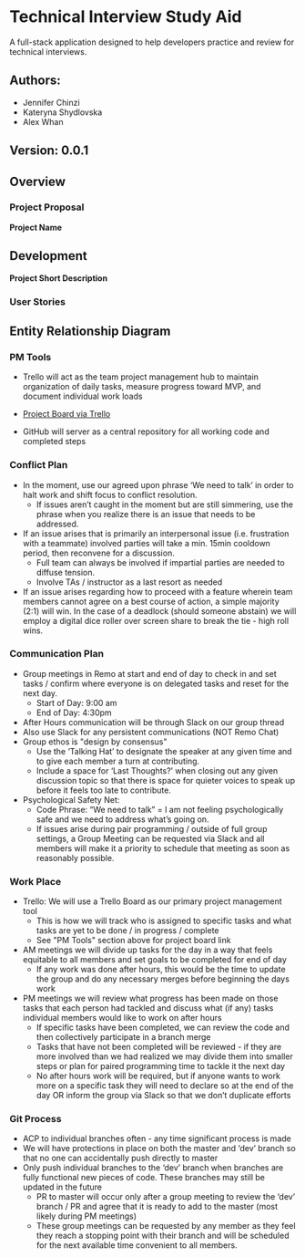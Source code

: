 # Technical Interview Study Aid

A full-stack application designed to help developers practice and review for technical interviews.

## Authors:

- Jennifer Chinzi
- Kateryna Shydlovska
- Alex Whan

## Version: 0.0.1

## Overview

### Project Proposal

**Project Name**

## Development

**Project Short Description**

### User Stories

## Entity Relationship Diagram

### PM Tools

- Trello will act as the team project management hub to maintain organization of daily tasks, measure progress toward MVP, and document individual work loads

- [Project Board via Trello](https://trello.com/b/KoWpVwCK/final-project-kanban)

- GitHub will server as a central repository for all working code and completed steps

### Conflict Plan

- In the moment, use our agreed upon phrase ‘We need to talk’ in order to halt work and shift focus to conflict resolution.
  - If issues aren’t caught in the moment but are still simmering, use the phrase when you realize there is an issue that needs to be addressed.
- If an issue arises that is primarily an interpersonal issue (i.e. frustration with a teammate) involved parties will take a min. 15min cooldown period, then reconvene for a discussion.
  - Full team can always be involved if impartial parties are needed to diffuse tension.
  - Involve TAs / instructor as a last resort as needed
- If an issue arises regarding how to proceed with a feature wherein team members cannot agree on a best course of action, a simple majority (2:1) will win. In the case of a deadlock (should someone abstain) we will employ a digital dice roller over screen share to break the tie - high roll wins.

### Communication Plan

- Group meetings in Remo at start and end of day to check in and set tasks / confirm where everyone is on delegated tasks and reset for the next day.
  - Start of Day: 9:00 am
  - End of Day: 4:30pm
- After Hours communication will be through Slack on our group thread
- Also use Slack for any persistent communications (NOT Remo Chat)
- Group ethos is "design by consensus"
  - Use the ‘Talking Hat’ to designate the speaker at any given time and to give each member a turn at contributing.
  - Include a space for ‘Last Thoughts?’ when closing out any given discussion topic so that there is space for quieter voices to speak up before it feels too late to contribute.
- Psychological Safety Net:
  - Code Phrase: “We need to talk” = I am not feeling psychologically safe and we need to address what’s going on.
  - If issues arise during pair programming / outside of full group settings, a Group Meeting can be requested via Slack and all members will make it a priority to schedule that meeting as soon as reasonably possible.

### Work Place

- Trello: We will use a Trello Board as our primary project management tool
  - This is how we will track who is assigned to specific tasks and what tasks are yet to be done / in progress / complete
  - See "PM Tools" section above for project board link
- AM meetings we will divide up tasks for the day in a way that feels equitable to all members and set goals to be completed for end of day
  - If any work was done after hours, this would be the time to update the group and do any necessary merges before beginning the days work
- PM meetings we will review what progress has been made on those tasks that each person had tackled and discuss what (if any) tasks individual members would like to work on after hours
  - If specific tasks have been completed, we can review the code and then collectively participate in a branch merge
  - Tasks that have not been completed will be reviewed - if they are more involved than we had realized we may divide them into smaller steps or plan for paired programming time to tackle it the next day
  - No after hours work will be required, but if anyone wants to work more on a specific task they will need to declare so at the end of the day OR inform the group via Slack so that we don’t duplicate efforts

### Git Process

- ACP to individual branches often - any time significant process is made
- We will have protections in place on both the master and ‘dev’ branch so that no one can accidentally push directly to master
- Only push individual branches to the ‘dev’ branch when branches are fully functional new pieces of code. These branches may still be updated in the future
  - PR to master will occur only after a group meeting to review the ‘dev’ branch / PR and agree that it is ready to add to the master (most likely during PM meetings)
  - These group meetings can be requested by any member as they feel they reach a stopping point with their branch and will be scheduled for the next available time convenient to all members.
